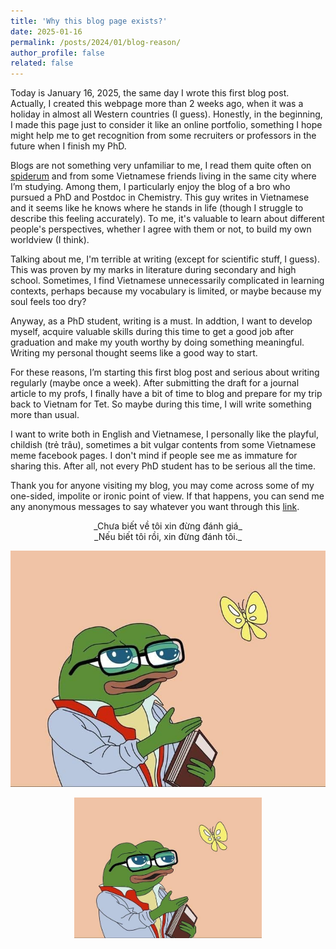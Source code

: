 ```yaml
---
title: 'Why this blog page exists?'
date: 2025-01-16
permalink: /posts/2024/01/blog-reason/
author_profile: false
related: false
---
```


Today is January 16, 2025, the same day I wrote this first blog post. Actually, I created this webpage more than 2 weeks ago, when it was a holiday in almost all Western countries (I guess). Honestly, in the beginning, I made this page just to consider it like an online portfolio, something I hope might help me to get recognition from some recruiters or professors in the future when I finish my PhD.

Blogs are not something very unfamiliar to me, I read them quite often on [spiderum](https://spiderum.com/) and  from some Vietnamese friends living in the same city where I’m studying. Among them, I particularly enjoy the blog of a bro who pursued a PhD and Postdoc in Chemistry. This guy writes in Vietnamese and it seems like he knows where he stands in life (though I struggle to describe this feeling accurately). To me, it's valuable to learn about different people's perspectives, whether I agree with them or not, to build my own worldview (I think).

Talking about me, I'm terrible at writing (except for scientific stuff, I guess). This was proven by my marks in literature during secondary and high school. Sometimes, I find Vietnamese unnecessarily complicated in learning contexts, perhaps because my vocabulary is limited, or maybe because my soul feels too dry?

Anyway, as a PhD student, writing is a must. In addtion, I want to develop myself, acquire valuable skills during this time to get a good job after graduation and make my youth worthy by doing something meaningful. Writing my personal thought seems like a good way to start.

For these reasons, I’m starting this first blog post and serious about writing regularly (maybe once a week). After submitting the draft for a journal article to my profs,  I finally have a bit of time to blog and prepare for my trip back to Vietnam for Tet. So maybe during this time, I will write something more than usual.

I want to write both in English and Vietnamese, I personally like the playful, childish (trẻ trâu), sometimes a bit vulgar contents from some Vietnamese meme facebook pages. I don't mind if people see me as immature for sharing this. After all, not every PhD student has to be serious all the time.

Thank you for anyone visiting my blog, you may come across some of my one-sided, impolite or ironic point of view. If that happens, you can send me any anonymous messages to say whatever you want through this [link](https://ngl.link/drenykstein2).

<div style="text-align: center;">
    _Chưa biết về tôi xin đừng đánh giá_
</div>
<div style="text-align: center;">
    _Nếu biết tôi rồi, xin đừng đánh tôi._
</div>

![](/images/blog-reason.jpg)
<div style="text-align: center;">
    <img src="/images/blog-reason.jpg" alt="Centered Resized Image" width="300" />
</div>


